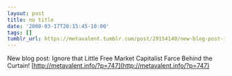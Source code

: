 ```yaml
---
layout: post
title: no title
date: '2008-03-17T20:15:45-10:00'
tags: []
tumblr_url: https://metavalent.tumblr.com/post/29154140/new-blog-post-ignore-that-little-free-market
---
```

New blog post: Ignore that Little Free Market Capitalist Farce Behind the Curtain! [http://metavalent.info/?p=747](http://metavalent.info/?p=747)

